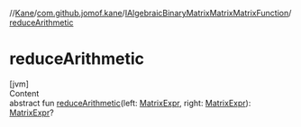 //[Kane](../../index.md)/[com.github.jomof.kane](../index.md)/[IAlgebraicBinaryMatrixMatrixMatrixFunction](index.md)/[reduceArithmetic](reduce-arithmetic.md)



# reduceArithmetic  
[jvm]  
Content  
abstract fun [reduceArithmetic](reduce-arithmetic.md)(left: [MatrixExpr](../-matrix-expr/index.md), right: [MatrixExpr](../-matrix-expr/index.md)): [MatrixExpr](../-matrix-expr/index.md)?  



